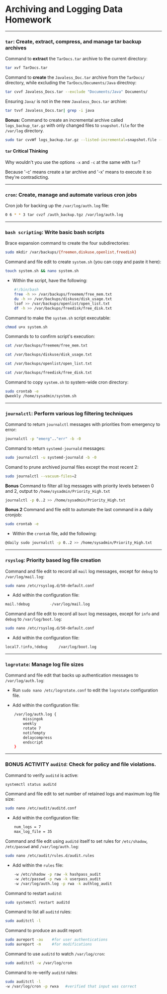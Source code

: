 # Archiving and Logging Data Homework
---

### `tar`: Create, extract, compress, and manage tar backup archives

Command to **extract** the `TarDocs.tar` archive to the current directory:

```bash
tar xvf TarDocs.tar
```

Command to **create** the `Javaless_Doc.tar` archive from the `TarDocs/` directory, while excluding the `TarDocs/Documents/Java` directroy:

```bash
tar cvvf Javaless_Docs.tar --exclude "Documents/Java" Documents/
```

Ensuring `Java/` is not in the new `Javaless_Docs.tar` archive:

```bash
tar tvvf Javaless_Docs.tar| grep -i java
```

**Bonus:** Command to create an incremental archive called `logs_backup_tar.gz` with only changed files to `snapshot.file` for the `/var/log` directory.

```bash
sudo tar cvvWf logs_backup.tar.gz --listed-incremental=snapshot.file --level 0 /log
```

#### `tar` Critical Thinking

Why wouldn't you use the options `-x` and `-c` at the same with `tar`?

Because '-c' means create a tar archive and '-x' means to execute it so they're contradicting.

---

### `cron`: Create, manage and automate various cron jobs

Cron job for backing up the `/var/log/auth.log` file:

```bash
0 6 * * 3 tar cvzf /auth_backup.tgz /var/log/auth.log
```

---

### `bash scripting`: Write basic bash scripts

Brace expansion command to create the four subdirectories:

```bash
sudo mkdir /var/backups/{freemen,diskuse,openlist,freedisk}
```

Command and file edit to create `system.sh` (you can copy and paste it here):

```bash
touch system.sh && nano system.sh
```

- Within the script, have the following:

```bash
    #!/bin/bash
    free -h >> /var/backups/freemem/free_mem.txt
    du -h >> /var/backups/diskuse/disk_usage.txt
    lsof >> /var/backups/openlist/open_list.txt
    df -h >> /var/backups/freedisk/free_disk.txt
```

Command to make the `system.sh` script executable:

```bash
chmod u+x system.sh
```

Commands to to confirm script's execution:

```bash
cat /var/backups/freemem/free_mem.txt

cat /var/backups/diskuse/disk_usage.txt

cat /var/backups/openlist/open_list.txt

cat /var/backups/freedisk/free_disk.txt
```

Command to copy `system.sh` to system-wide cron directory:

```bash
sudo crontab -e
@weekly /home/sysadmin/system.sh
```

---

### `journalctl`: Perform various log filtering techniques

Command to return `journalctl` messages with priorities from emergency to error:

```bash
journalctl -p "emerg".."err" -b -0
```

Command to return `systemd-journald` messages:

```bash
sudo journalctl -u systemd-journald -b -0
```

Comand to prune archived journal files except the most recent 2:

```bash
sudo journalctl --vacuum-files=2
```

**Bonus** Command to filter all log messages with priority levels between 0 and 2, output to `/home/sysadmin/Priority_High.txt`

```bash
journalctl -p 0..2 >> /home/sysadmin/Priority_High.txt
```

**Bonus 2** Command and file edit to automate the last command in a daily cronjob:

```bash
sudo crontab -e
```

- Within the `crontab` file, add the following:

```bash
@daily sudo journalctl -p 0..2 >> /home/sysadmin/Priority_High.txt
```

---

### `rsyslog`: Priority based log file creation

Command and file edit to record all `mail` log messages, except for `debug` to `/var/log/mail.log`:

```bash
sudo nano /etc/rsyslog.d/50-default.conf
```

- Add within the configuration file:

```bash
mail.!debug         -/var/log/mail.log
```

Command and file edit to record all `boot` log messages, except for `info` and `debug` to `/var/log/boot.log`:

```bash
sudo nano /etc/rsyslog.d/50-default.conf
```

- Add within the configuration file:

```bash
local7.!info,!debug     /var/log/boot.log
```

---

### `logrotate`: Manage log file sizes

Command and file edit that backs up authentication messages to `/var/log/auth.log`:

- Run `sudo nano /etc/logrotate.conf` to edit the `logrotate` configuration file.

- Add within the configuration file:

```bash
    /var/log/auth.log {
        missingok
        weekly
        rotate 7
        notifempty
        delaycompress
        endscript
    }
```

---

### BONUS ACTIVITY `auditd`: Check for policy and file violations.

Command to verify `auditd` is active:

```bash
systemctl status auditd
```

Command and file edit to set number of retained logs and maximum log file size:

```bash
sudo nano /etc/audit/auditd.conf
```

- Add within the configuration file:

```bash
    num_logs = 7
    max_log_file = 35
```

Command and file edit using `auditd` itself to set rules for `/etc/shadow`, `/etc/passwd` and `/var/log/auth.log`:

```bash
sudo nano /etc/audit/rules.d/audit.rules
```

- Add within the `rules` file:

```bash
    -w /etc/shadow -p raw -k hashpass_audit
    -w /etc/passwd -p rwa -k userpass_audit
    -w /var/log/auth.log -p rwa -k authlog_audit    
```

Command to restart `auditd`:

```bash
sudo systemctl restart auditd
```

Command to list all `auditd` rules:

```bash
sudo auditctl -l
```

Command to produce an audit report:

```bash
sudo aureport -au    #for user authentications
sudo aureport -m     #for modifications
```

Command to use `auditd` to watch `/var/log/cron`:

```bash
sudo auditctl -w /var/log/cron
```

Command to re-verify `auditd` rules:

```bash
sudo auditctl -l
-w /var/log/cron -p rwxa   #verified that input was correct
```

